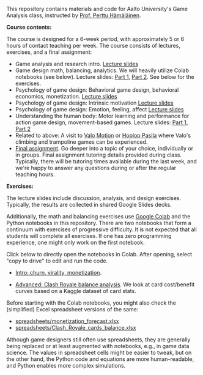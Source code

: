 This repository contains materials and code for Aalto University's Game Analysis class, instructed by [Prof. Perttu Hämäläinen](http://perttu.info).

**Course contents:**

The course is designed for a 6-week period, with approximately 5 or 6 hours of contact teaching per week. The course consists of lectures, exercises, and a final assignment:

* Game analysis and research intro. [Lecture slides](lectures/Intro%20to%20game%20analysis%20and%20research.pdf)
* Game design math, balancing, analytics. We will heavily utilize Colab notebooks (see below). Lecture slides: [Part 1](lectures/Game_design_math_part1.pdf), [Part 2](lectures/Game_design_math_part2.pdf). See below for the exercises.
* Psychology of game design: Behavioral game design, behavioral economics, monetization. [Lecture slides](lectures/Psychology_of_games_part1_behavioral%20game%20design.pdf)
* Psychology of game design: Intrinsic motivation [Lecture slides](lectures/Psychology_of_games_part2_intrinsic%20motivation.pdf)
* Psychology of game design: Emotion, feeling, affect [Lecture slides](lectures/Psychology_of_games_part3_emotion.pdf)
* Understanding the human body: Motor learning and performance for action game design, movement-based games. Lecture slides: [Part 1](lectures/intrinsic_motivation_in_movement.pdf), [Part 2](lectures/Perception_action_and_motor_control_101.pdf)
* Related to above: A visit to [Valo Motion](https://valomotion.com) or [Hoplop Pasila](https://www.hoplop.fi/sisaleikkipuisto/helsinki-pasila) where Valo's climbing and trampoline games can be experienced.
* [Final assignment](lectures/final_assignment_instructions.pdf). Go deeper into a topic of your choice, individually or in groups. Final assignment tutoring details provided during class. Typically, there will be tutoring times available during the last week, and we're happy to answer any questions during or after the regular teaching hours.

**Exercises:**

The lecture slides include discussion, analysis, and design exercises. Typically, the results are collected in shared Google Slides decks.

Additionally, the math and balancing exercises use [Google Colab](https://colab.research.google.com) and the Python notebooks in this repository. There are two notebooks that form a continuum with exercises of progressive difficulty. It is not expected that all students will complete all exercises. If one has zero programming experience, one might only work on the first notebook.

Click below to directly open the notebooks in Colab. After opening, select "copy to drive" to edit and run the code.

* [Intro: churn, virality, monetization](https://colab.research.google.com/github/PerttuHamalainen/GameAnalysis/blob/master/RetentionAndVirality.ipynb).

* [Advanced: Clash Royale balance analysis](https://colab.research.google.com/github/PerttuHamalainen/GameAnalysis/blob/master/ClashRoyaleBalance.ipynb). We look at card cost/benefit curves based on a Kaggle dataset of card stats.

Before starting with the Colab notebooks, you might also check the (simplified) Excel spreadsheet versions of the same:

* [spreadsheets/monetization_forecast.xlsx](spreadsheets/monetization_forecast.xlsx)
* [spreadsheets/Clash_Royale_cards_balance.xlsx](spreadsheets/Clash_Royale_cards_balance.xlsx)

Although game designers still often use spreadsheets, they are generally being replaced or at least augmented with notebooks, e.g., in game data science. The values in spreadsheet cells might be easier to tweak, but on the other hand, the Python code and equations are more human-readable, and Python enables more complex simulations.
